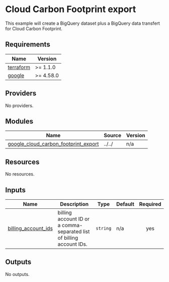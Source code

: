 # Cloud Carbon Footprint export

This example will create a BigQuery dataset plus a BigQuery data transfert for Cloud Carbon Footprint.

<!-- BEGINNING OF PRE-COMMIT-TERRAFORM DOCS HOOK -->
## Requirements

| Name | Version |
|------|---------|
| <a name="requirement_terraform"></a> [terraform](#requirement\_terraform) | >= 1.1.0 |
| <a name="requirement_google"></a> [google](#requirement\_google) | >= 4.58.0 |

## Providers

No providers.

## Modules

| Name | Source | Version |
|------|--------|---------|
| <a name="module_google_cloud_carbon_footprint_export"></a> [google\_cloud\_carbon\_footprint\_export](#module\_google\_cloud\_carbon\_footprint\_export) | ../../ | n/a |

## Resources

No resources.

## Inputs

| Name | Description | Type | Default | Required |
|------|-------------|------|---------|:--------:|
| <a name="input_billing_account_ids"></a> [billing\_account\_ids](#input\_billing\_account\_ids) | billing account ID or a comma-separated list of billing account IDs. | `string` | n/a | yes |

## Outputs

No outputs.
<!-- END OF PRE-COMMIT-TERRAFORM DOCS HOOK -->
